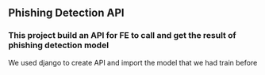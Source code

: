 ## Phishing Detection API 
 
### This project build an API for FE to call and get the result of phishing detection model 
We used django to create API and import the model that we had train before 
